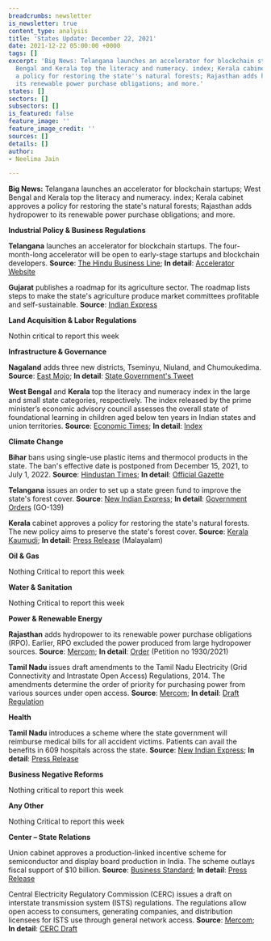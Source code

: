 ```yaml
---
breadcrumbs: newsletter
is_newsletter: true
content_type: analysis
title: 'States Update: December 22, 2021'
date: 2021-12-22 05:00:00 +0000
tags: []
excerpt: 'Big News: Telangana launches an accelerator for blockchain startups; West
  Bengal and Kerala top the literacy and numeracy. index; Kerala cabinet approves
  a policy for restoring the state''s natural forests; Rajasthan adds hydropower to
  its renewable power purchase obligations; and more.'
states: []
sectors: []
subsectors: []
is_featured: false
feature_image: ''
feature_image_credit: ''
sources: []
details: []
author:
- Neelima Jain

---
```

**Big News:** Telangana launches an accelerator for blockchain startups; West Bengal and Kerala top the literacy and numeracy. index; Kerala cabinet approves a policy for restoring the state's natural forests; Rajasthan adds hydropower to its renewable power purchase obligations; and more.

**Industrial Policy & Business Regulations**

**Telangana** launches an accelerator for blockchain startups. The four-month-long accelerator will be open to early-stage startups and blockchain developers. **Source**: [The Hindu Business Line](https://www.thehindubusinessline.com/news/telangana-coinswitch-kuber-and-lumos-labs-roll-out-india-blockchain-accelerator/article37980174.ece); **In detail**: [Accelerator Website](https://blockchaindistrict.telangana.gov.in/tblock/)

**Gujarat** publishes a roadmap for its agriculture sector. The roadmap lists steps to make the state's agriculture produce market committees profitable and self-sustainable. **Source**: [Indian Express](https://indianexpress.com/article/cities/ahmedabad/gujarat-govt-roadmap-agri-sector-development-apmc-7674576/)

**Land Acquisition & Labor Regulations**

Nothin critical to report this week

**Infrastructure & Governance**

**Nagaland** adds three new districts, Tseminyu, Niuland, and Chumoukedima. **Source**: [East Mojo](https://www.eastmojo.com/nagaland/2021/12/18/nagaland-gets-three-new-districts-ahead-of-2023-polls/); **In detail**: [State Government's Tweet](https://twitter.com/MyGovNagaland)

**West Bengal** and **Kerala** top the literacy and numeracy index in the large and small state categories, respectively. The index released by the prime minister’s economic advisory council assesses the overall state of foundational learning in children aged below ten years in Indian states and union territories. **Source**: [Economic Times](https://economictimes.indiatimes.com/industry/services/education/foundational-literacy-index-west-bengal-tops-chart-bihar-at-bottom-in-large-states-category/articleshow/88323417.cms); **In detail**: [Index](https://competitiveness.in/report-on-state-of-foundational-literacy-and-numeracy-in-india/)

**Climate Change**

**Bihar** bans using single-use plastic items and thermocol products in the state. The ban's effective date is postponed from December 15, 2021, to July 1, 2022. **Source**: [Hindustan Times](https://www.hindustantimes.com/cities/patna-news/bihar-govt-revises-decision-plastic-ban-to-be-effective-from-july-2022-101639732734454.html); **In detail**: [Official Gazette](https://state.bihar.gov.in/forest/cache/36/21-Dec-21/SHOW_DOCS/single%20use%20plasticguide%20line.PDF)

**Telangana** issues an order to set up a state green fund to improve the state's forest cover. **Source**: [New Indian Express](https://www.newindianexpress.com/states/telangana/2021/dec/17/govt-issues-orders-to-set-up-telangana-green-fund-2396435.html); **In detail**: [Government Orders](https://goir.telangana.gov.in/) (GO-139)

**Kerala** cabinet approves a policy for restoring the state's natural forests. The new policy aims to preserve the state's forest cover. **Source**: [Kerala Kaumudi](https://keralakaumudi.com/en/news/news.php?id=708754&u=kerala-govt-announces-policy-for-forest-restoration-with-community-participation); **In detail**: [Press Release](https://forest.kerala.gov.in/images/press/December2021/Press_release_15-12.pdf) (Malayalam)

**Oil & Gas**

Nothing Critical to report this week

**Water & Sanitation**

Nothing Critical to report this week

**Power & Renewable Energy**

**Rajasthan** adds hydropower to its renewable power purchase obligations (RPO). Earlier, RPO excluded the power produced from large hydropower sources. **Source**: [Mercom](https://mercomindia.com/rajasthan-adds-hydropower-renewable-targets/); **In detail**: [Order](https://rerc.rajasthan.gov.in/rerc-user-files/office-orders) (Petition no 1930/2021)

**Tamil Nadu** issues draft amendments to the Tamil Nadu Electricity (Grid Connectivity and Intrastate Open Access) Regulations, 2014. The amendments determine the order of priority for purchasing power from various sources under open access. **Source**: [Mercom](https://mercomindia.com/tamil-nadu-proposes-priority-buying-power-various-sources-open-access/); **In detail**: [Draft Regulation](http://www.tnerc.gov.in/PressRelease/files/PR-021220211536Eng.pdf)

**Health**

**Tamil Nadu** introduces a scheme where the state government will reimburse medical bills for all accident victims. Patients can avail the benefits in 609 hospitals across the state. **Source**: [New Indian Express](https://www.newindianexpress.com/states/tamil-nadu/2021/dec/19/tamil-nadu-chief-minister-mk-stalin-launches-scheme-to-cover-road-accident-victims-treatment-for-48-hours-2397226.html); **In detail**: [Press Release](https://cms.tn.gov.in/sites/default/files/press_release/pr181221_2.jpg)

**Business Negative Reforms**

Nothing critical to report this week

**Any Other**

Nothing Critical to report this week

**Center – State Relations**

Union cabinet approves a production-linked incentive scheme for semiconductor and display board production in India. The scheme outlays fiscal support of $10 billion. **Source**: [Business Standard](https://www.business-standard.com/article/pti-stories/cabinet-approves-rs-76-000-cr-pli-scheme-for-semiconductor-manufacturing-121121500772_1.html); **In detail**: [Press Release](https://pib.gov.in/PressReleasePage.aspx?PRID=1781724)

Central Electricity Regulatory Commission (CERC) issues a draft on interstate transmission system (ISTS) regulations. The regulations allow open access to consumers, generating companies, and distribution licensees for ISTS use through general network access. **Source**: [Mercom](https://mercomindia.com/open-access-renewable-energy-generators/); **In detail**: [CERC Draft](https://cercind.gov.in/2021/draft_reg/Draft-CGNA-Regulations.pdf)
